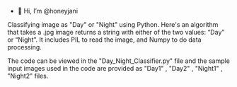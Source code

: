- 👋 Hi, I’m @honeyjani

<!---
honeyjani/honeyjani is a ✨ special ✨ repository because its `README.md` (this file) appears on your GitHub profile.
You can click the Preview link to take a look at your changes.
--->
Classifying image as "Day" or "Night" using Python.
Here's an algorithm that takes a .jpg image returns a string with either of the two values: “Day” or “Night”. It includes PIL to read the image, and Numpy to do data processing. 

The code can be viewed in the "Day_Night_Classifier.py" file and the sample input images used in the code are provided as "Day1" , "Day2" , "Night1" , "Night2" files.

